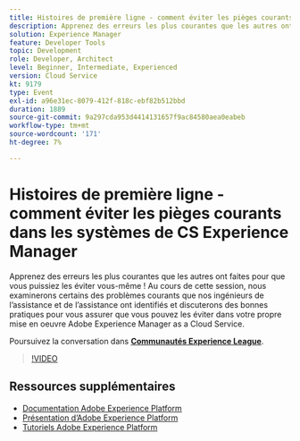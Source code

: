 ```yaml
---
title: Histoires de première ligne - comment éviter les pièges courants dans les systèmes de CS Experience Manager
description: Apprenez des erreurs les plus courantes que les autres ont faites pour que vous puissiez les éviter vous-même ! Au cours de cette session, nous examinerons certains des problèmes courants que nos ingénieurs de l’assistance et de l’assistance ont identifiés et discuterons des bonnes pratiques pour vous assurer que vous pouvez les éviter dans votre propre mise en oeuvre Adobe Experience Manager as a Cloud Service.
solution: Experience Manager
feature: Developer Tools
topic: Development
role: Developer, Architect
level: Beginner, Intermediate, Experienced
version: Cloud Service
kt: 9179
type: Event
exl-id: a96e31ec-8079-412f-818c-ebf82b512bbd
duration: 1889
source-git-commit: 9a297cda953d4414131657f9ac84580aea0eabeb
workflow-type: tm+mt
source-wordcount: '171'
ht-degree: 7%

---
```


# Histoires de première ligne - comment éviter les pièges courants dans les systèmes de CS Experience Manager

Apprenez des erreurs les plus courantes que les autres ont faites pour que vous puissiez les éviter vous-même ! Au cours de cette session, nous examinerons certains des problèmes courants que nos ingénieurs de l’assistance et de l’assistance ont identifiés et discuterons des bonnes pratiques pour vous assurer que vous pouvez les éviter dans votre propre mise en oeuvre Adobe Experience Manager as a Cloud Service.

Poursuivez la conversation dans **[Communautés Experience League](https://adobe.ly/3kLQK3j)**.

>[!VIDEO](https://video.tv.adobe.com/v/337852/?quality=12&learn=on&hidetitle=true)

## Ressources supplémentaires

- [Documentation Adobe Experience Platform](https://experienceleague.adobe.com/docs/experience-platform.html?lang=fr)
- [Présentation d’Adobe Experience Platform](https://experienceleague.adobe.com/docs/experience-platform/landing/home.html?lang=fr)
- [Tutoriels Adobe Experience Platform](https://experienceleague.adobe.com/docs/platform-learn/tutorials/overview.html?lang=fr)
